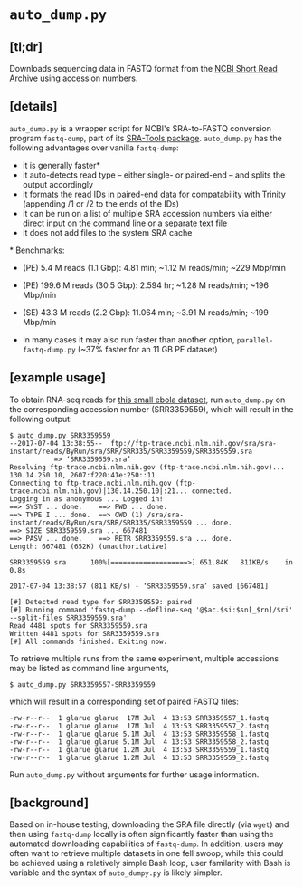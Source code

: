 # __`auto_dump.py`__

## __[tl;dr]__

Downloads sequencing data in FASTQ format from the [NCBI Short Read Archive](https://www.ncbi.nlm.nih.gov/sra) using accession numbers.

## __[details]__

`auto_dump.py` is a wrapper script for NCBI's SRA-to-FASTQ conversion program `fastq-dump`, part of its [SRA-Tools package](http://ncbi.github.io/sra-tools/). `auto_dump.py` has the following advantages over vanilla `fastq-dump`:
* it is generally faster*
* it auto-detects read type – either single- or paired-end – and splits the output accordingly
* it formats the read IDs in paired-end data for compatability with Trinity (appending /1 or /2 to the ends of the IDs)
* it can be run on a list of multiple SRA accession numbers via either direct input on the command line or a separate text file
* it does not add files to the system SRA cache

\* Benchmarks:

* (PE) 5.4 M reads (1.1 Gbp): 4.81 min; ~1.12 M reads/min; ~229 Mbp/min
* (PE) 199.6 M reads (30.5 Gbp): 2.594 hr; ~1.28 M reads/min; ~196 Mbp/min
* (SE) 43.3 M reads (2.2 Gbp): 11.064 min; ~3.91 M reads/min; ~199 Mbp/min

* In many cases it may also run faster than another option, `parallel-fastq-dump.py` (~37% faster for an 11 GB PE dataset)

## __[example usage]__

To obtain RNA-seq reads for [this small ebola dataset](https://trace.ncbi.nlm.nih.gov/Traces/sra/sra.cgi?run=SRR3359559), run `auto_dump.py` on the corresponding accession number (SRR3359559), which will result in the following output:

```console
$ auto_dump.py SRR3359559
--2017-07-04 13:38:55--  ftp://ftp-trace.ncbi.nlm.nih.gov/sra/sra-instant/reads/ByRun/sra/SRR/SRR335/SRR3359559/SRR3359559.sra
           => ‘SRR3359559.sra’
Resolving ftp-trace.ncbi.nlm.nih.gov (ftp-trace.ncbi.nlm.nih.gov)... 130.14.250.10, 2607:f220:41e:250::11
Connecting to ftp-trace.ncbi.nlm.nih.gov (ftp-trace.ncbi.nlm.nih.gov)|130.14.250.10|:21... connected.
Logging in as anonymous ... Logged in!
==> SYST ... done.    ==> PWD ... done.
==> TYPE I ... done.  ==> CWD (1) /sra/sra-instant/reads/ByRun/sra/SRR/SRR335/SRR3359559 ... done.
==> SIZE SRR3359559.sra ... 667481
==> PASV ... done.    ==> RETR SRR3359559.sra ... done.
Length: 667481 (652K) (unauthoritative)

SRR3359559.sra      100%[===================>] 651.84K   811KB/s    in 0.8s    

2017-07-04 13:38:57 (811 KB/s) - ‘SRR3359559.sra’ saved [667481]

[#] Detected read type for SRR3359559: paired
[#] Running command 'fastq-dump --defline-seq '@$ac.$si:$sn[_$rn]/$ri' --split-files SRR3359559.sra'
Read 4481 spots for SRR3359559.sra
Written 4481 spots for SRR3359559.sra
[#] All commands finished. Exiting now.
```

To retrieve multiple runs from the same experiment, multiple accessions may be listed as command line arguments,

```
$ auto_dump.py SRR3359557-SRR3359559
```

which will result in a corresponding set of paired FASTQ files:

```
-rw-r--r--  1 glarue glarue  17M Jul  4 13:53 SRR3359557_1.fastq
-rw-r--r--  1 glarue glarue  17M Jul  4 13:53 SRR3359557_2.fastq
-rw-r--r--  1 glarue glarue 5.1M Jul  4 13:53 SRR3359558_1.fastq
-rw-r--r--  1 glarue glarue 5.1M Jul  4 13:53 SRR3359558_2.fastq
-rw-r--r--  1 glarue glarue 1.2M Jul  4 13:53 SRR3359559_1.fastq
-rw-r--r--  1 glarue glarue 1.2M Jul  4 13:53 SRR3359559_2.fastq

```

Run `auto_dump.py` without arguments for further usage information.


## __[background]__

Based on in-house testing, downloading the SRA file directly (via `wget`) and then using `fastq-dump` locally is often significantly faster than using the automated downloading capabilities of `fastq-dump`. In addition, users may often want to retrieve multiple datasets in one fell swoop; while this could be achieved using a relatively simple Bash loop, user familarity with Bash is variable and the syntax of `auto_dumpy.py` is likely simpler.
